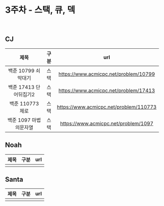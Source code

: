 # 3주차 - 스택, 큐, 덱

</br>

## CJ

|제목|구분|url|
|:------:|:---:|:---:|
|백준 10799 쇠막대기|스택|https://www.acmicpc.net/problem/10799|
|백준 17413 단어뒤집기2|스택|https://www.acmicpc.net/problem/17413|
|백준 110773 제로|스택|https://www.acmicpc.net/problem/110773|
|백준 1097 마법의문자열|스택|https://www.acmicpc.net/problem/1097|

## Noah

|제목|구분|url|
|:------:|:---:|:---:|
||||


## Santa

|제목|구분|url|
|:------:|:---:|:---:|
||||
